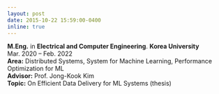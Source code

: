 ```yaml
---
layout: post
date: 2015-10-22 15:59:00-0400
inline: true
---
```


<b>M.Eng.</b> in <b>Electrical and Computer Engineering</b>. <b>Korea University</b> <br/>
Mar. 2020 – Feb. 2022<br/>
<b>Area:</b> Distributed Systems, System for Machine Learning, Performance Optimization for ML<br/>
<b>Advisor:</b> Prof. Jong-Kook Kim<br/>
<b>Topic:</b> On Efficient Data Delivery for ML Systems (thesis)
